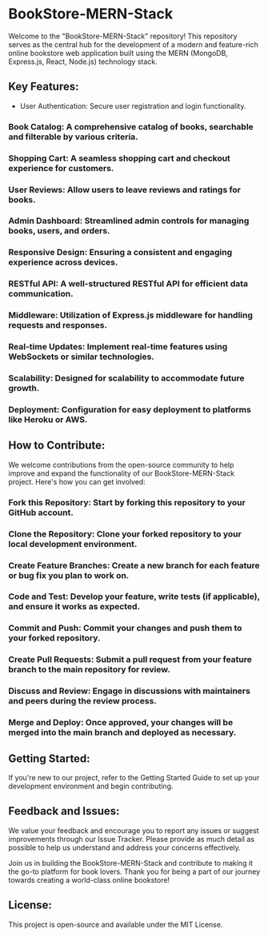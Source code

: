# BookStore-MERN-Stack
Welcome to the "BookStore-MERN-Stack" repository! This repository serves as the central hub for the development of a modern and feature-rich online bookstore web application built using the MERN (MongoDB, Express.js, React, Node.js) technology stack. 

## Key Features:

- User Authentication: Secure user registration and login functionality.
### Book Catalog: A comprehensive catalog of books, searchable and filterable by various criteria.
### Shopping Cart: A seamless shopping cart and checkout experience for customers.
### User Reviews: Allow users to leave reviews and ratings for books.
### Admin Dashboard: Streamlined admin controls for managing books, users, and orders.
### Responsive Design: Ensuring a consistent and engaging experience across devices.
### RESTful API: A well-structured RESTful API for efficient data communication.
### Middleware: Utilization of Express.js middleware for handling requests and responses.
### Real-time Updates: Implement real-time features using WebSockets or similar technologies.
### Scalability: Designed for scalability to accommodate future growth.
### Deployment: Configuration for easy deployment to platforms like Heroku or AWS.

## How to Contribute:

We welcome contributions from the open-source community to help improve and expand the functionality of our BookStore-MERN-Stack project. Here's how you can get involved:

### Fork this Repository: Start by forking this repository to your GitHub account.

### Clone the Repository: Clone your forked repository to your local development environment.

### Create Feature Branches: Create a new branch for each feature or bug fix you plan to work on.

### Code and Test: Develop your feature, write tests (if applicable), and ensure it works as expected.

### Commit and Push: Commit your changes and push them to your forked repository.

### Create Pull Requests: Submit a pull request from your feature branch to the main repository for review.

### Discuss and Review: Engage in discussions with maintainers and peers during the review process.

### Merge and Deploy: Once approved, your changes will be merged into the main branch and deployed as necessary.

## Getting Started:

If you're new to our project, refer to the Getting Started Guide to set up your development environment and begin contributing.

## Feedback and Issues:

We value your feedback and encourage you to report any issues or suggest improvements through our Issue Tracker. Please provide as much detail as possible to help us understand and address your concerns effectively.

Join us in building the BookStore-MERN-Stack and contribute to making it the go-to platform for book lovers. Thank you for being a part of our journey towards creating a world-class online bookstore!

## License:

This project is open-source and available under the MIT License.


